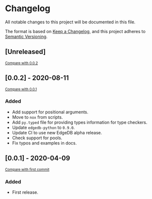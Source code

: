 # Changelog
All notable changes to this project will be documented in this file.

The format is based on [Keep a Changelog](https://keepachangelog.com/en/1.0.0/),
and this project adheres to [Semantic Versioning](https://semver.org/spec/v2.0.0.html).

## [Unreleased]

<small>[Compare with 0.0.2](https://github.com/nsidnev/edgeql-queries/compare/0.0.2...HEAD)</small>

## [0.0.2] - 2020-08-11
<small>[Compare with 0.0.1](https://github.com/nsidnev/edgeql-queries/compare/0.0.1...0.0.2)</small>

### Added

* Add support for positional arguments.
* Move to `nox` from scripts.
* Add `py.typed` file for providing types information for type checkers.
* Update `edgedb-python` to `0.9.0`.
* Update CI to use new EdgeDB alpha release.
* Check support for pools.
* Fix typos and examples in docs.

## [0.0.1] - 2020-04-09

<small>[Compare with first commit](https://github.com/nsidnev/edgeql-queries/compare/8ccbf7955a1e158f58a978b18e662c9bf137f5a5...0.0.1)</small>

### Added

* First release.

